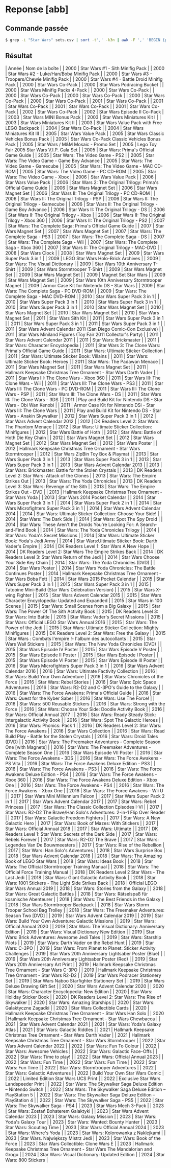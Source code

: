 # Reponse [abb]

## Commande passée
```bash
$ grep -i "Star Wars" sets.csv | sort -t',' -k3n | awk -F ',' 'BEGIN {print "| Année | Nom de la boîte |"} {if ( ~ /^[0-9]+$/) print "| "  " | Star Wars "  " |"}' >> reponse-tri.md
```
## Résultat


| Année | Nom de la boîte |
| 2000 | Star Wars #1 - Sith Minifig Pack |
| 2000 | Star Wars #2 - Luke/Han/Boba Minifig Pack |
| 2000 | Star Wars #3 - Troopers/Chewie Minifig Pack |
| 2000 | Star Wars #4 - Battle Droid Minifig Pack |
| 2000 | Star Wars Co-Pack |
| 2000 | Star Wars Podracing Bucket |
| 2000 | Star Wars Minifig Packs 4-Pack |
| 2000 | Star Wars Co-Pack |
| 2000 | Star Wars Co-Pack |
| 2000 | Star Wars Co-Pack |
| 2000 | Star Wars Co-Pack |
| 2000 | Star Wars Co-Pack |
| 2001 | Star Wars Co-Pack |
| 2001 | Star Wars Co-Pack |
| 2001 | Star Wars Co-Pack |
| 2001 | Star Wars Co-Pack |
| 2002 | Star Wars Co-Pack |
| 2002 | Star Wars Episode II Co-Pack |
| 2003 | Star Wars MINI Bonus Pack |
| 2003 | Star Wars Miniatures Kit I |
| 2003 | Star Wars Miniatures Kit II |
| 2003 | Star Wars Value Pack with Free LEGO Backpack |
| 2004 | Star Wars Co-Pack |
| 2004 | Star Wars Miniatures Kit III |
| 2005 | Star Wars Value Pack |
| 2005 | Star Wars Classic Vehicles Bonus Pack |
| 2005 | Star Wars Co-Pack Classic Vehicles Bonus Pack |
| 2005 | Star Wars / M&M Mosaic - Promo Set |
| 2005 | Lego Toy Fair 2005 Star Wars V.I.P. Gala Set |
| 2005 | Star Wars: Prima's Official Game Guide |
| 2005 | Star Wars: The Video Game - PS2 |
| 2005 | Star Wars: The Video Game - Game Boy Advance |
| 2005 | Star Wars: The Video Game - Gamecube |
| 2005 | Star Wars: The Video Game - MAC CD-ROM |
| 2005 | Star Wars: The Video Game - PC CD-ROM |
| 2005 | Star Wars: The Video Game - Xbox |
| 2006 | Star Wars Value Pack |
| 2006 | Star Wars Value Pack |
| 2006 | Star Wars 2: The Original Trilogy: Prima's Official Game Guide |
| 2006 | Star Wars Magnet Set |
| 2006 | Star Wars Magnet Set |
| 2006 | Star Wars II: The Original Trilogy - PC CD-ROM |
| 2006 | Star Wars II: The Original Trilogy - PSP |
| 2006 | Star Wars II: The Original Trilogy - Gamecube |
| 2006 | Star Wars II: The Original Trilogy - Game Boy Advance |
| 2006 | Star Wars II: The Original Trilogy - DS |
| 2006 | Star Wars II: The Original Trilogy - Xbox |
| 2006 | Star Wars II: The Original Trilogy - Xbox 360 |
| 2006 | Star Wars II: The Original Trilogy - PS2 |
| 2007 | Star Wars: The Complete Saga: Prima's Official Game Guide |
| 2007 | Star Wars Magnet Set |
| 2007 | Star Wars Magnet Set |
| 2007 | Star Wars: The Complete Saga - PS3 |
| 2007 | Star Wars: The Complete Saga - DS |
| 2007 | Star Wars: The Complete Saga - Wii |
| 2007 | Star Wars: The Complete Saga - Xbox 360 |
| 2007 | Star Wars II: The Original Trilogy - MAC-DVD |
| 2008 | Star Wars Clock |
| 2008 | Star Wars Magnet Set |
| 2009 | Star Wars Super Pack 3 in 1 |
| 2009 | LEGO Star Wars Holo-Brick Archives |
| 2009 | Star Wars: The Visual Dictionary |
| 2009 | Star Wars 10th Anniversary T-Shirt |
| 2009 | Star Wars Stormtrooper T-Shirt |
| 2009 | Star Wars Magnet Set |
| 2009 | Star Wars Magnet Set |
| 2009 | Magnet Set Star Wars |
| 2009 | Star Wars Magnet Set |
| 2009 | Star Wars 10th Anniversary Stormtrooper Magnet |
| 2009 | Armor Case Kit for Nintendo DS - Star Wars |
| 2009 | Star Wars: The Complete Saga - PC DVD-ROM |
| 2009 | Star Wars: The Complete Saga - MAC DVD-ROM |
| 2010 | Star Wars Super Pack 3 in 1 |
| 2010 | Star Wars Super Pack 3 in 1 |
| 2010 | Star Wars Super Pack 3 in 1 |
| 2010 | Star Wars Super Pack 3 in 1 |
| 2010 | Star Wars Magnet Set |
| 2010 | Star Wars Magnet Set |
| 2010 | Star Wars Magnet Set |
| 2010 | Star Wars Magnet Set |
| 2011 | Star Wars Sith Kit |
| 2011 | Star Wars Super Pack 3 in 1 |
| 2011 | Star Wars Super Pack 3 in 1 |
| 2011 | Star Wars Super Pack 3 in 1 |
| 2011 | Star Wars Advent Calendar 2011 (San Diego Comic-Con Exclusive) |
| 2011 | Star Wars Miniland Figures (Toy Fair 2011 Collector's Party) |
| 2011 | Star Wars Advent Calendar 2011 |
| 2011 | Star Wars: Brickmaster |
| 2011 | Star Wars: Character Encyclopedia |
| 2011 | Star Wars 3: The Clone Wars: Prima's Official Game Guide |
| 2011 | Star Wars: Ultimate Sticker Collection |
| 2011 | Star Wars: Ultimate Sticker Book: Villains |
| 2011 | Star Wars: Ultimate Sticker Book: Heroes |
| 2011 | Star Wars: The Padawan Menace |
| 2011 | Star Wars Magnet Set |
| 2011 | Star Wars Magnet Set |
| 2011 | Hallmark Keepsake Christmas Tree Ornament - Star Wars Darth Vader |
| 2011 | Star Wars III: The Clone Wars - Xbox 360 |
| 2011 | Star Wars III: The Clone Wars - Wii |
| 2011 | Star Wars III: The Clone Wars - PS3 |
| 2011 | Star Wars III: The Clone Wars - PC DVD-ROM |
| 2011 | Star Wars III: The Clone Wars - PSP |
| 2011 | Star Wars III: The Clone Wars - DS |
| 2011 | Star Wars III: The Clone Wars - 3DS |
| 2011 | Play and Build Kit for Nintendo DS - Star Wars - Obi Wan Kenobi |
| 2011 | Armor Case Kit for Nintendo DSi - Star Wars III: The Clone Wars |
| 2011 | Play and Build Kit for Nintendo DS - Star Wars - Anakin Skywalker |
| 2012 | Star Wars Super Pack 3 in 1 |
| 2012 | Star Wars Advent Calendar 2012 |
| 2012 | DK Readers Level 2: Star Wars: The Phantom Menace |
| 2012 | Star Wars: Ultimate Sticker Collection: Minifigures |
| 2012 | Star Wars Battle of Hoth |
| 2012 | Star Wars: Battle of Hoth Die Key Chain |
| 2012 | Star Wars Magnet Set |
| 2012 | Star Wars Magnet Set |
| 2012 | Star Wars Magnet Set |
| 2012 | Star Wars Poster |
| 2012 | Hallmark Keepsake Christmas Tree Ornament - Star Wars Stormtrooper |
| 2012 | Star Wars ZipBin Toy Box & Playmat |
| 2013 | Star Wars Super Pack 3 in 1 |
| 2013 | Star Wars Super Pack 3 in 1 |
| 2013 | Star Wars Super Pack 3 in 1 |
| 2013 | Star Wars Advent Calendar 2013 |
| 2013 | Star Wars: Brickmaster: Battle for the Stolen Crystals |
| 2013 | DK Readers Level 2: Star Wars: Attack of the Clones |
| 2013 | Star Wars: The Empire Strikes Out |
| 2013 | Star Wars: The Yoda Chronicles |
| 2013 | DK Readers Level 3: Star Wars: Revenge of the Sith |
| 2013 | Star Wars: The Empire Strikes Out - DVD |
| 2013 | Hallmark Keepsake Christmas Tree Ornament - Star Wars Yoda |
| 2013 | Star Wars 2014 Pocket Calendar |
| 2014 | Star Wars Super Pack 3 in 1 |
| 2014 | Star Wars Super Pack 2 in 1 |
| 2014 | Star Wars Microfighters Super Pack 3 in 1 |
| 2014 | Star Wars Advent Calendar 2014 |
| 2014 | Star Wars: Ultimate Sticker Collection: Choose Your Side! |
| 2014 | Star Wars: The Dark Side |
| 2014 | Star Wars: Spot The Spy Droid |
| 2014 | Star Wars: These Aren't the Droids You're Looking For: A Search-and-Find Book |
| 2014 | Star Wars: The Yoda Chronicles Trilogy |
| 2014 | Star Wars: Yoda's Secret Missions |
| 2014 | Star Wars: Ultimate Sticker Book: Yoda's Jedi Army |
| 2014 | Star Wars:Ultimate Sticker Book: Darth Vader's Empire |
| 2014 | DK Readers Level 1: Star Wars A New Hope |
| 2014 | DK Readers Level 2: Star Wars The Empire Strikes Back |
| 2014 | DK Readers Level 3: Star Wars Return of the Jedi |
| 2014 | Star Wars Choose Your Side Key Chain |
| 2014 | Star Wars: The Yoda Chronicles (DVD) |
| 2014 | Star Wars Poster |
| 2014 | Star Wars Yoda Chronicles: The Battle Continues Poster |
| 2014 | Hallmark Keepsake Christmas Tree Ornament - Star Wars Boba Fett |
| 2014 | Star Wars 2015 Pocket Calendar |
| 2015 | Star Wars Super Pack 3 in 1 |
| 2015 | Star Wars Super Pack 3 in 1 |
| 2015 | Tatooine Mini-Build (Star Wars Celebration Version) |
| 2015 | Star Wars X-wing Fighter |
| 2015 | Star Wars Advent Calendar 2015 |
| 2015 | Star Wars Character Encyclopedia: Updated and Expanded |
| 2015 | Star Wars in 100 Scenes |
| 2015 | Star Wars: Small Scenes from a Big Galaxy |
| 2015 | Star Wars: The Power Of The Sith Activity Book |
| 2015 | DK Readers Level 3: Star Wars: Into Battle |
| 2015 | Star Wars: Vader's Secret Missions |
| 2015 | Star Wars: Official LEGO Star Wars Annual 2016 |
| 2015 | Star Wars: The Power of the Jedi |
| 2015 | Star Wars: Ultimate Sticker Collection: Mighty Minifigures |
| 2015 | DK Readers Level 2: Star Wars: Free the Galaxy |
| 2015 | Star Wars : Combats l'empire !- l'album des autocollants |
| 2015 | Star Wars Wall Stickers |
| 2015 | Star Wars: The New Yoda Chronicles (DVD) |
| 2015 | Star Wars Episode IV Poster |
| 2015 | Star Wars Episode V Poster |
| 2015 | Star Wars Episode II Poster |
| 2015 | Star Wars Episode I Poster |
| 2015 | Star Wars Episode VI Poster |
| 2015 | Star Wars Episode III Poster |
| 2016 | Star Wars Microfighters Super Pack 3 in 1 |
| 2016 | Star Wars Advent Calendar 2016 |
| 2016 | Star Wars: Ultimate Factivity Collection |
| 2016 | Star Wars: Build Your Own Adventure |
| 2016 | Star Wars: Chronicles of the Force |
| 2016 | Star Wars: Rebel Stories |
| 2016 | Star Wars: Epic Space Adventures |
| 2016 | Star Wars: R2-D2 and C-3PO's Guide to the Galaxy |
| 2016 | Star Wars: The Force Awakens: Prima's Official Guide |
| 2016 | Star Wars: Quest for the Kyber Saber |
| 2016 | Star Wars: Use The Force! |
| 2016 | Star Wars: 500 Reusable Stickers |
| 2016 | Star Wars: Strong with the Force |
| 2016 | Star Wars: Choose Your Side: Doodle Activity Book |
| 2016 | Star Wars: Official Annual 2017 |
| 2016 | Star Wars: Ready Steady Stick: Intergalactic Activity Book |
| 2016 | Star Wars: Spot The Galactic Heroes |
| 2016 | Star Wars: Phonics: Pack 1 |
| 2016 | DK Readers Level 2: Star Wars: The Force Awakens |
| 2016 | Star Wars Collection |
| 2016 | Star Wars: Read Build Play - Battle for the Stolen Crystals |
| 2016 | Star Wars: Droid Tales (DVD) |
| 2016 | Star Wars: The Freemaker Adventures - Complete Season One [with Magnets] |
| 2016 | Star Wars: The Freemaker Adventures - Complete Season One |
| 2016 | Star Wars Episode VII Poster |
| 2016 | Star Wars: The Force Awakens - 3DS |
| 2016 | Star Wars: The Force Awakens - PS Vita |
| 2016 | Star Wars: The Force Awakens Deluxe Edition - PS3 |
| 2016 | Star Wars: The Force Awakens - PS3 |
| 2016 | Star Wars: The Force Awakens Deluxe Edition - PS4 |
| 2016 | Star Wars: The Force Awakens - Xbox 360 |
| 2016 | Star Wars: The Force Awakens Deluxe Edition - Xbox One |
| 2016 | Star Wars: The Force Awakens - PS4 |
| 2016 | Star Wars: The Force Awakens - Xbox One |
| 2016 | Star Wars: The Force Awakens - Wii U |
| 2017 | Star Wars Mini Millennium Falcon |
| 2017 | Star Wars Super Pack 2 in 1 |
| 2017 | Star Wars Advent Calendar 2017 |
| 2017 | Star Wars: Rebel Princess |
| 2017 | Star Wars: The Classic Collection Episodes I-VI |
| 2017 | Star Wars: R2-D2 The Brave/Han Solo's Adventures: 2-in-1 Flip Over Reader |
| 2017 | Star Wars: Galactic Freedom Fighters |
| 2017 | Star Wars: A New Galactic Hero |
| 2017 | Star Wars: Book of Mazes: With Stickers |
| 2017 | Star Wars: Official Annual 2018 |
| 2017 | Star Wars: Ultimate |
| 2017 | DK Readers Level 1: Star Wars: Secrets of the Dark Side |
| 2017 | Star Wars: Rebels Forever |
| 2017 | Star Wars: R2-D2 The Brave |
| 2017 | Star Wars: Legendes Van De Bouwmeesters |
| 2017 | Star Wars: Rise of the Rebellion |
| 2017 | Star Wars: Han Solo's Adventures |
| 2018 | Star Wars Surprise Box |
| 2018 | Star Wars Advent Calendar 2018 |
| 2018 | Star Wars: The Amazing Book of LEGO Star Wars |
| 2018 | Star Wars: Ideas Book |
| 2018 | Star Wars: The Official Stormtrooper Training Manual |
| 2018 | Star Wars: The Official Force Training Manual |
| 2018 | DK Readers Level 2 Star Wars - The Last Jedi |
| 2018 | Star Wars: Giant Galactic Activity Book |
| 2018 | Star Wars: 1001 Stickers - The Light Side Strikes Back |
| 2018 | Official LEGO Star Wars Annual 2019 |
| 2018 | Star Wars: Stories from the Galaxy |
| 2018 | Star Wars: Great Galactic Battles |
| 2018 | Star Wars: Rätselspaß für kosmische Abenteurer |
| 2018 | Star Wars: The Best Friends in the Galaxy |
| 2018 | Star Wars Stormtrooper Backpack |
| 2018 | Star Wars Storm Trooper School Bag Trolley |
| 2018 | Star Wars: The Freemaker Adventures: Season Two [DVD] |
| 2019 | Star Wars Advent Calendar 2019 |
| 2019 | Star Wars: Build Your Own Adventure: Galactic Missions |
| 2019 | Star Wars: Official Annual 2020 |
| 2019 | Star Wars: The Visual Dictionary: Anniversary Edition |
| 2019 | Star Wars: Visual Dictionary New Edition |
| 2019 | Star Wars: Brick Adventures: Awesome Jedi Tales |
| 2019 | Star Wars: Starship Pilots |
| 2019 | Star Wars: Darth Vader on the Rebel Hunt |
| 2019 | Star Wars: C-3PO |
| 2019 | Star Wars: From Planet to Planet: Sticker Activity Challenges |
| 2019 | Star Wars 20th Anniversary Lightsaber Poster (Blue) |
| 2019 | Star Wars 20th Anniversary Lightsaber Poster (Red) |
| 2019 | Star Wars 20th Anniversary Art Print |
| 2019 | Hallmark Keepsake Christmas Tree Ornament - Star Wars C-3PO |
| 2019 | Hallmark Keepsake Christmas Tree Ornament - Star Wars R2-D2 |
| 2019 | Star Wars Podracer Stationery Set |
| 2019 | Star Wars Naboo Starfighter Stationery Set |
| 2019 | Star Wars Deluxe Drawing Gift Set |
| 2020 | Star Wars Advent Calendar 2020 |
| 2020 | Star Wars: Character Encyclopedia: New Edition |
| 2020 | Star Wars: Holiday Sticker Book |
| 2020 | DK Readers Level 2: Star Wars: The Rise of Skywalker |
| 2020 | Star Wars: Amazing Starships |
| 2020 | Star Wars: Galaktyczne Zagadki |
| 2020 | Star Wars Collectible Cards |
| 2020 | Hallmark Keepsake Christmas Tree Ornament - Star Wars Han Solo |
| 2020 | Hallmark Keepsake Christmas Tree Ornament - Star Wars Chewbacca |
| 2021 | Star Wars Advent Calendar 2021 |
| 2021 | Star Wars: Yoda's Galaxy Atlas |
| 2021 | Star Wars: Galactic Riddles |
| 2021 | Hallmark Keepsake Christmas Tree Ornament - Star Wars Darth Vader |
| 2021 | Hallmark Keepsake Christmas Tree Ornament - Star Wars Stormtrooper |
| 2022 | Star Wars Advent Calendar 2022 |
| 2022 | Star Wars: Fun To Colour |
| 2022 | Star Wars: Awesome Vehicles |
| 2022 | Star Wars: Galactic Face-Offs |
| 2022 | Star Wars: Time to play! |
| 2022 | Star Wars: Official Annual 2023 |
| 2022 | Star Wars: Fun Time |
| 2022 | Star Wars: Fun Time |
| 2022 | Star Wars: Fun Time |
| 2022 | Star Wars: Stormtrooper Adventures |
| 2022 | Star Wars: Galactic Adventures |
| 2022 | Build Your Own Star Wars Comic |
| 2022 | Limited Edition Star Wars UCS Print |
| 2022 | Exclusive Star Wars Landspeeder Print |
| 2022 | Star Wars: The Skywalker Saga Deluxe Edition – Nintendo Switch |
| 2022 | Star Wars: The Skywalker Saga Deluxe Edition – PlayStation 5 |
| 2022 | Star Wars: The Skywalker Saga Deluxe Edition – PlayStation 4 |
| 2022 | Star Wars: The Skywalker Saga - PS5 |
| 2022 | Star Wars: The Skywalker Saga - PS4 |
| 2023 | Star Wars Mech 3-Pack |
| 2023 | Star Wars: Zostań Bohaterem Galaktyki |
| 2023 | Star Wars Advent Calendar 2023 |
| 2023 | Star Wars: Galaxy Mission |
| 2023 | Star Wars: Yoda's Galaxy Tour |
| 2023 | Star Wars: Wanted: Bounty Hunter |
| 2023 | Star Wars: Scouting Time |
| 2023 | Star Wars: Official Annual 2024 |
| 2023 | Star Wars: Where's Yoda |
| 2023 | Star Wars: Kolorowanka z Naklejkami |
| 2023 | Star Wars. Największy Mistrz Jedi |
| 2023 | Star Wars: Book of the Force |
| 2023 | Star Wars Collectible: Clone Wars E |
| 2023 | Hallmark Keepsake Christmas Tree Ornament - Star Wars The Mandalorian and Grogu |
| 2024 | Star Wars: Visual Dictionary: Updated Edition |
| 2024 | Star Wars: 800 Stickers |
